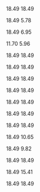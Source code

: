 18.49                        18.49

18.49                        5.78

18.49                        6.95

11.70                      5.96

18.49                        18.49

18.49                        18.49

18.49                        18.49

18.49                        18.49

18.49                        18.49

18.49                        18.49

18.49                        18.49

18.49                        10.65

18.49                        9.82

18.49                        18.49

18.49                        15.41

18.49                        18.49